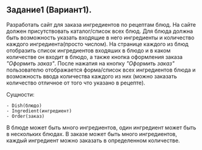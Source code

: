 ## Задание1 (Вариант1).

Разработать сайт для заказа ингредиентов по рецептам блюд.
На сайте должен присутствовать каталог/список всех блюд.
Для блюда должна быть возможность указать входящие в него ингредиенты и количество каждого ингредиента(просто числом).
На странице каждого из блюд отобразить список ингредиентов входяших в блюдо
и в каком количестве он входит в блюдо,  а также кнопка оформления заказа _"Оформить заказ"_.
После нажатия на кнопку _"Оформить заказ"_ пользователю отображается форма/список всех
ингредиентов блюда и возможность ввода количества каждого из них
(можно заказать количество отличное от того что указано в рецепте).

Сущности:
```
- Dish(блюдо)
- Ingredient(ингредиент)
- Order(заказ)
```
В блюде может быть много ингредиентов,
один ингредиент может быть в нескольких блюдах.
В заказе может быть много ингредиентов,
каждый ингредиент можно заказать в определенном
количестве.